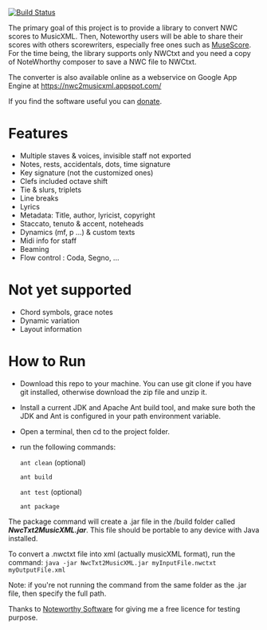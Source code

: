 [![Build Status](https://travis-ci.org/lasconic/nwc2musicxml.svg?branch=master)](https://travis-ci.org/lasconic/nwc2musicxml)

The primary goal of this project is to provide a library to convert NWC scores to MusicXML. Then, Noteworthy users will be able to share their scores with others scorewriters, especially free ones such as [MuseScore](https://musescore.org). For the time being, the library supports only NWCtxt and you need a copy of NoteWhorthy composer to save a NWC file to NWCtxt.

The converter is also available online as a webservice on Google App Engine at https://nwc2musicxml.appspot.com/

If you find the software useful you can [donate](https://paypal.me/lasconic).

Features
==

* Multiple staves & voices, invisible staff not exported
* Notes, rests, accidentals, dots, time signature
* Key signature (not the customized ones)
* Clefs included octave shift
* Tie & slurs, triplets
* Line breaks
* Lyrics
* Metadata: Title, author, lyricist, copyright
* Staccato, tenuto & accent, noteheads
* Dynamics (mf, p ...) & custom texts
* Midi info for staff
* Beaming
* Flow control : Coda, Segno, ...


Not yet supported
==
* Chord symbols, grace notes
* Dynamic variation
* Layout information

How to Run
==
* Download this repo to your machine. You can use git clone if you have git installed, otherwise download the zip file and unzip it.
* Install a current JDK and Apache Ant build tool, and make sure both the JDK and Ant is configured in your path environment variable.
* Open a terminal, then cd to the project folder.
* run the following commands:

    ```ant clean``` (optional)

    ```ant build```

    ```ant test``` (optional)
    
    ```ant package```

The package command will create a .jar file in the /build folder called ***NwcTxt2MusicXML.jar***. This file should be portable to any device with Java installed.

To convert a .nwctxt file into xml (actually musicXML format), run the command:
```java -jar NwcTxt2MusicXML.jar myInputFile.nwctxt myOutputFile.xml```

Note: if you're not running the command from the same folder as the .jar file, then specify the full path.

Thanks to [Noteworthy Software](http://www.noteworthysoftware.com/) for giving me a free licence for testing purpose.
